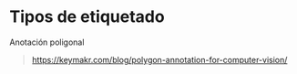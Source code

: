 # Tipos de etiquetado

Anotación poligonal

>https://keymakr.com/blog/polygon-annotation-for-computer-vision/
